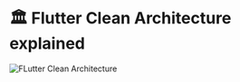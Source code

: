 # 🏛 Flutter Clean Architecture explained

![FLutter Clean Architecture](./docs/flutter_clean_architecture.png)
